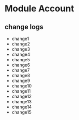 # Module Account

## change logs
* change1
* change2
* change3
* change4
* change5
* change6
* change7
* change8
* change9
* change10
* change11
* change12
* change13
* change14
* change15